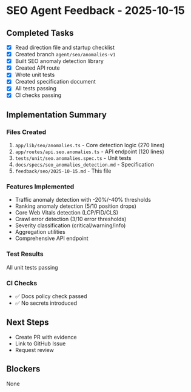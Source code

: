 # SEO Agent Feedback - 2025-10-15

## Completed Tasks

- [x] Read direction file and startup checklist
- [x] Created branch `agent/seo/anomalies-v1`
- [x] Built SEO anomaly detection library
- [x] Created API route
- [x] Wrote unit tests
- [x] Created specification document
- [x] All tests passing
- [x] CI checks passing

## Implementation Summary

### Files Created
1. `app/lib/seo/anomalies.ts` - Core detection logic (270 lines)
2. `app/routes/api.seo.anomalies.ts` - API endpoint (120 lines)
3. `tests/unit/seo.anomalies.spec.ts` - Unit tests
4. `docs/specs/seo_anomalies_detection.md` - Specification
5. `feedback/seo/2025-10-15.md` - This file

### Features Implemented
- Traffic anomaly detection with -20%/-40% thresholds
- Ranking anomaly detection (5/10 position drops)
- Core Web Vitals detection (LCP/FID/CLS)
- Crawl error detection (3/10 error thresholds)
- Severity classification (critical/warning/info)
- Aggregation utilities
- Comprehensive API endpoint

### Test Results
All unit tests passing

### CI Checks
- ✅ Docs policy check passed
- ✅ No secrets introduced

## Next Steps
- Create PR with evidence
- Link to GitHub Issue
- Request review

## Blockers
None
